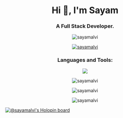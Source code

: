 
<h1 align="center">Hi 👋, I'm Sayam</h1>
<h3 align="center">A Full Stack Developer.</h3>

<p align="center"> <img src="https://komarev.com/ghpvc/?username=sayamalvi&label=Profile%20views&color=0e75b6&style=flat" alt="sayamalvi" /> </p>

<p align="center"> <a href="https://github.com/ryo-ma/github-profile-trophy"><img src="https://github-profile-trophy.vercel.app/?username=sayamalvi&theme=highcontrast" alt="sayamalvi" /></a> </p>

<h3 align="center">
  Languages and Tools:
</h3>
<p align="center">
  <a href="https://skillicons.dev">
    <img src="https://skillicons.dev/icons?i=html,css,bootstrap,scss,javascript,typescript,react,nextjs,materialui,tailwindcss,nodejs,express,cpp,mongodb,git,docker" />
  </a>
</p>
</p>
<p align="center">
  <img align="center" src="https://github-readme-stats.vercel.app/api/top-langs?username=sayamalvi&show_icons=true&theme=highcontrast&locale=en&layout=compact"
  alt="sayamalvi">
</p>
  <p align="center">
  <img align="center" src="https://github-readme-stats.vercel.app/api?username=sayamalvi&show_icons=true&theme=highcontrast&locale=en"
  alt="sayamalvi" >
 </p>
<p align="center">
  <img align="center" src="https://github-readme-streak-stats.herokuapp.com/?user=sayamalvi&theme=highcontrast"
  alt="sayamalvi" >
</p>

[![@sayamalvi's Holopin board](https://holopin.me/sayamalvi)](https://holopin.io/@sayamalvi)

